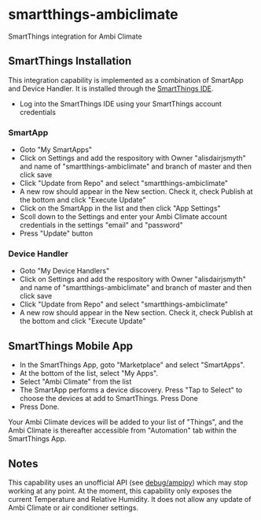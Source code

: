 # smartthings-ambiclimate
SmartThings integration for Ambi Climate

## SmartThings Installation
This integration capability is implemented as a combination of SmartApp and Device Handler. It is installed through the [SmartThings IDE](http://graph.api.smartthings.com/).
* Log into the SmartThings IDE using your SmartThings account credentials
### SmartApp
* Goto "My SmartApps"
* Click on Settings and add the respository with Owner "alisdairjsmyth" and name of "smartthings-ambiclimate" and branch of master and then click save
* Click "Update from Repo" and select "smartthings-ambiclimate"
* A new row should appear in the New section.  Check it, check Publish at the bottom and click "Execute Update"
* Click on the SmartApp in the list and then click "App Settings"
* Scoll down to the Settings and enter your Ambi Climate account credentials in the settings "email" and "password"
* Press "Update" button
### Device Handler
* Goto "My Device Handlers"
* Click on Settings and add the respository with Owner "alisdairjsmyth" and name of "smartthings-ambiclimate" and branch of master and then click save
* Click "Update from Repo" and select "smartthings-ambiclimate"
* A new row should appear in the New section.  Check it, check Publish at the bottom and click "Execute Update"

## SmartThings Mobile App
* In the SmartThings App, goto "Marketplace" and select "SmartApps".  
* At the bottom of the list, select "My Apps".
* Select "Ambi Climate" from the list
* The SmartApp performs a device discovery.  Press "Tap to Select" to choose the devices at add to SmartThings.  Press Done
* Press Done.

Your Ambi Climate devices will be added to your list of "Things", and the Ambi Climate is thereafter accessible from "Automation" tab within the SmartThings App.

## Notes
This capability uses an unofficial API (see [debug/ampipy](https://github.com/debug/ambipy)) which may stop working at any point.  At the moment, this capability only exposes the current Temperature and Relative Humidity.  It does not allow any update of Ambi Climate or air conditioner settings.
